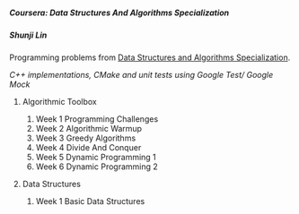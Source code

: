 ##### Coursera: Data Structures And Algorithms Specialization

##### Shunji Lin

Programming problems from [Data Structures and Algorithms Specialization](https://www.coursera.org/specializations/data-structures-algorithms).

*C++ implementations, CMake and unit tests using Google Test/ Google Mock*

1. Algorithmic Toolbox
   1. Week 1 Programming Challenges
   2. Week 2 Algorithmic Warmup
   3. Week 3 Greedy Algorithms
   4. Week 4 Divide And Conquer
   5. Week 5 Dynamic Programming 1
   6. Week 6 Dynamic Programming 2

2. Data Structures
   1. Week 1 Basic Data Structures
